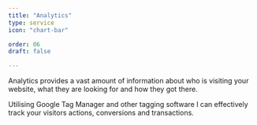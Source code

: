 ```yaml
---
title: "Analytics"
type: service
icon: "chart-bar"

order: 06
draft: false

---
```


Analytics provides a vast amount of information about who is visiting your website, what they are looking for and how they got there. 

Utilising Google Tag Manager and other tagging software I can effectively track your visitors actions, conversions and transactions.
